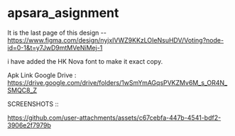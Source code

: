 # apsara_asignment
It is the last page of this design --  https://www.figma.com/design/nyjxIVWZ9KKzLOIeNsuHDV/Voting?node-id=0-1&t=y7JwD9mtMVeNiMej-1

i have added the HK Nova font to make it exact copy.

Apk Link Google Drive : https://drive.google.com/drive/folders/1wSmYmAGqsPVKZMv6M_s_OR4N_SMQC8_Z


SCREENSHOTS :: 



https://github.com/user-attachments/assets/c67cebfa-447b-4541-bdf2-3906e2f7979b

